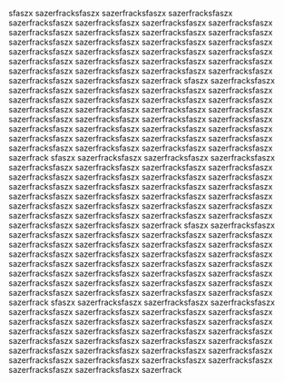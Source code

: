 sfaszx
sazerfracksfaszx
sazerfracksfaszx
sazerfracksfaszx
sazerfracksfaszx
sazerfracksfaszx
sazerfracksfaszx
sazerfracksfaszx
sazerfracksfaszx
sazerfracksfaszx
sazerfracksfaszx
sazerfracksfaszx
sazerfracksfaszx
sazerfracksfaszx
sazerfracksfaszx
sazerfracksfaszx
sazerfracksfaszx
sazerfracksfaszx
sazerfracksfaszx
sazerfracksfaszx
sazerfracksfaszx
sazerfracksfaszx
sazerfracksfaszx
sazerfracksfaszx
sazerfracksfaszx
sazerfracksfaszx
sazerfracksfaszx
sazerfracksfaszx
sazerfracksfaszx
sazerfracksfaszx
sazerfrack
sfaszx
sazerfracksfaszx
sazerfracksfaszx
sazerfracksfaszx
sazerfracksfaszx
sazerfracksfaszx
sazerfracksfaszx
sazerfracksfaszx
sazerfracksfaszx
sazerfracksfaszx
sazerfracksfaszx
sazerfracksfaszx
sazerfracksfaszx
sazerfracksfaszx
sazerfracksfaszx
sazerfracksfaszx
sazerfracksfaszx
sazerfracksfaszx
sazerfracksfaszx
sazerfracksfaszx
sazerfracksfaszx
sazerfracksfaszx
sazerfracksfaszx
sazerfracksfaszx
sazerfracksfaszx
sazerfracksfaszx
sazerfracksfaszx
sazerfracksfaszx
sazerfracksfaszx
sazerfracksfaszx
sazerfrack
sfaszx
sazerfracksfaszx
sazerfracksfaszx
sazerfracksfaszx
sazerfracksfaszx
sazerfracksfaszx
sazerfracksfaszx
sazerfracksfaszx
sazerfracksfaszx
sazerfracksfaszx
sazerfracksfaszx
sazerfracksfaszx
sazerfracksfaszx
sazerfracksfaszx
sazerfracksfaszx
sazerfracksfaszx
sazerfracksfaszx
sazerfracksfaszx
sazerfracksfaszx
sazerfracksfaszx
sazerfracksfaszx
sazerfracksfaszx
sazerfracksfaszx
sazerfracksfaszx
sazerfracksfaszx
sazerfracksfaszx
sazerfracksfaszx
sazerfracksfaszx
sazerfracksfaszx
sazerfracksfaszx
sazerfrack
sfaszx
sazerfracksfaszx
sazerfracksfaszx
sazerfracksfaszx
sazerfracksfaszx
sazerfracksfaszx
sazerfracksfaszx
sazerfracksfaszx
sazerfracksfaszx
sazerfracksfaszx
sazerfracksfaszx
sazerfracksfaszx
sazerfracksfaszx
sazerfracksfaszx
sazerfracksfaszx
sazerfracksfaszx
sazerfracksfaszx
sazerfracksfaszx
sazerfracksfaszx
sazerfracksfaszx
sazerfracksfaszx
sazerfracksfaszx
sazerfracksfaszx
sazerfracksfaszx
sazerfracksfaszx
sazerfracksfaszx
sazerfracksfaszx
sazerfracksfaszx
sazerfracksfaszx
sazerfracksfaszx
sazerfrack
sfaszx
sazerfracksfaszx
sazerfracksfaszx
sazerfracksfaszx
sazerfracksfaszx
sazerfracksfaszx
sazerfracksfaszx
sazerfracksfaszx
sazerfracksfaszx
sazerfracksfaszx
sazerfracksfaszx
sazerfracksfaszx
sazerfracksfaszx
sazerfracksfaszx
sazerfracksfaszx
sazerfracksfaszx
sazerfracksfaszx
sazerfracksfaszx
sazerfracksfaszx
sazerfracksfaszx
sazerfracksfaszx
sazerfracksfaszx
sazerfracksfaszx
sazerfracksfaszx
sazerfracksfaszx
sazerfracksfaszx
sazerfracksfaszx
sazerfracksfaszx
sazerfracksfaszx
sazerfracksfaszx
sazerfrack
